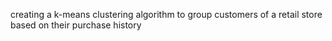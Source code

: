 creating a k-means clustering algorithm to group customers of a retail store based on their purchase history
